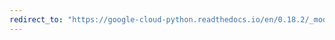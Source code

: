 ```yaml
---
redirect_to: "https://google-cloud-python.readthedocs.io/en/0.18.2/_modules/gcloud/storage/blob.html"
---
```

